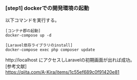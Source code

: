 ### [step1] dockerでの開発環境の起動
以下コマンドを実行する。
```
[コンテナ郡の起動]
docker-compose up -d

[Laravel依存ライブラリのinstall]
docker-compose exec php composer update
```

http://localhost にアクセスしLaravelの初期画面が出れば成功。  
[参考文献]  
https://qiita.com/A-Kira/items/1c55ef689c0f91420e81  